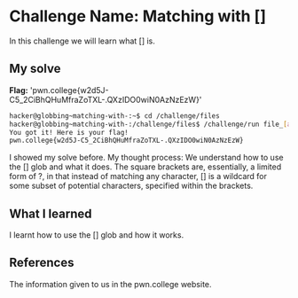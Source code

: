 # Challenge Name: Matching with []
In this challenge we will learn what [] is.
## My solve
**Flag:** 'pwn.college{w2d5J-C5_2CiBhQHuMfraZoTXL-.QXzIDO0wiN0AzNzEzW}'
```bash
hacker@globbing~matching-with-:~$ cd /challenge/files
hacker@globbing~matching-with-:/challenge/files$ /challenge/run file_[absh]
You got it! Here is your flag!
pwn.college{w2d5J-C5_2CiBhQHuMfraZoTXL-.QXzIDO0wiN0AzNzEzW}
```

I showed my solve before.
My thought process: We understand how to use the [] glob and what it does.
The square brackets are, essentially, a limited form of ?, in that instead of matching any character, [] is a wildcard for some subset of potential characters, specified within the brackets.

## What I learned
I learnt how to use the [] glob and how it works.
## References
The information given to us in the pwn.college website.
